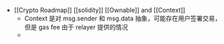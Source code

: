 - [[Crypto Roadmap]] [[solidity]] [[Ownable]] and [[Context]]
	- Context 是对 msg.sender 和 msg.data 抽象，可能存在用户签署交易，但是 gas fee 由于 relayer 提供的情况
	-